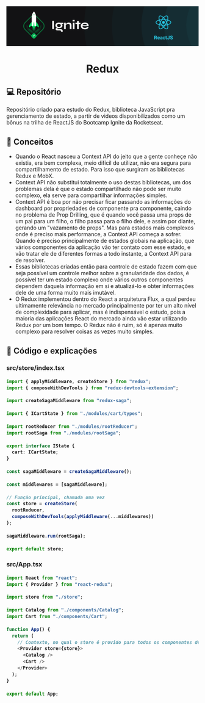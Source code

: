 <img alt="ignite-reactjs" title="ignite-reactjs" src=".github/cover-reactjs.png">

<h1 align="center">
  Redux
</h1>

## 💻 Repositório

Repositório criado para estudo do Redux, biblioteca JavaScript pra gerenciamento de estado, a partir de videos disponibilizados como um bônus na trilha de ReactJS do Bootcamp Ignite da Rocketseat.

## 📖 Conceitos

- Quando o React nasceu a Context API do jeito que a gente conheçe não existia, era bem complexa, meio difícil de utilizar, não era segura para compartilhamento de estado. Para isso que surgiram as bibliotecas Redux e MobX.
- Context API não substitui totalmente o uso destas bibliotecas, um dos problemas dela é que o estado compartilhado não pode ser muito complexo, ela serve para compartilhar informações simples.
- Context API é boa por não precisar ficar passando as informações do dashboard por propriedades de componente pra componente, caindo no problema de Prop Drilling, que é quando você passa uma props de um pai para um filho, o filho passa para o filho dele, e assim por diante, gerando um "vazamento de props". Mas para estados mais complexos onde é preciso mais performance, a Context API começa a sofrer. Quando é preciso principalmente de estados globais na aplicação, que vários componentes da aplicação vão ter contato com esse estado, e vão tratar ele de diferentes formas a todo instante, a Context API para de resolver.
- Essas bibliotecas criadas então para controle de estado fazem com que seja possível um controle melhor sobre a granularidade dos dados, é possível ter um estado complexo onde vários outros componentes dependem daquela informação em si e atualizá-lo e obter informações dele de uma forma muito mais imutável.
- O Redux implementou dentro do React a arquitetura Flux, a qual perdeu ultimamente relevância no mercado principalmente por ter um alto nível de complexidade para aplicar, mas é indispensável o estudo, pois a maioria das aplicações React do mercado ainda vão estar utilizando Redux por um bom tempo. O Redux não é ruim, só é apenas muito complexo para resolver coisas as vezes muito simples.

## 🚀 Código e explicações

### <strong>src/store/index.tsx<strong>

```ts
import { applyMiddleware, createStore } from "redux";
import { composeWithDevTools } from "redux-devtools-extension";

import createSagaMiddleware from "redux-saga";

import { ICartState } from "./modules/cart/types";

import rootReducer from "./modules/rootReducer";
import rootSaga from "./modules/rootSaga";

export interface IState {
  cart: ICartState;
}

const sagaMiddleware = createSagaMiddleware();

const middlewares = [sagaMiddleware];

// Função principal, chamada uma vez
const store = createStore(
  rootReducer,
  composeWithDevTools(applyMiddleware(...middlewares))
);

sagaMiddleware.run(rootSaga);

export default store;
```

### <strong>src/App.tsx<strong>

```ts
import React from "react";
import { Provider } from "react-redux";

import store from "./store";

import Catalog from "./components/Catalog";
import Cart from "./components/Cart";

function App() {
  return (
    // Contexto, no qual o store é provido para todos os componentes de dentro
    <Provider store={store}>
      <Catalog />
      <Cart />
    </Provider>
  );
}

export default App;
```
